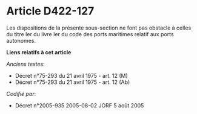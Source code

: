 # Article D422-127

Les dispositions de la présente sous-section ne font pas obstacle à celles du titre Ier du livre Ier du code des ports
maritimes relatif aux ports autonomes.

**Liens relatifs à cet article**

_Anciens textes_:

  - Décret n°75-293 du 21 avril 1975 - art. 12 (M)
  - Décret n°75-293 du 21 avril 1975 - art. 12 (Ab)

_Codifié par_:

  - Décret n°2005-935 2005-08-02 JORF 5 août 2005
